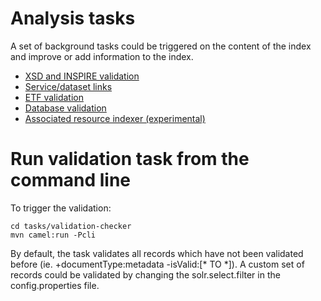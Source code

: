 # Analysis tasks

A set of background tasks could be triggered on the content of the index and 
improve or add information to the index.


* [XSD and INSPIRE validation](validation-checker/README.md)
* [Service/dataset links](service-dataset-indexer/README.md)
* [ETF validation](etf-validation-checker/README.md)
* [Database validation](db-validation-checker/README.md)
* [Associated resource indexer (experimental)](data-indexer/README.md)



# Run validation task from the command line


To trigger the validation:

```
cd tasks/validation-checker
mvn camel:run -Pcli
```

By default, the task validates all records which have not been validated 
before (ie. +documentType:metadata -isValid:[* TO *]). A custom set of 
records could be validated by changing the solr.select.filter in the config.properties file.

